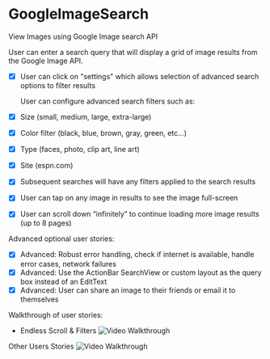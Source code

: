 # GoogleImageSearch
View Images using Google  Image search API 


User can enter a search query that will display a grid of image results from the Google Image API.

* [x] User can click on "settings" which allows selection of advanced search options to filter results

	User can configure advanced search filters such as:
* [x] Size (small, medium, large, extra-large)
* [x] Color filter (black, blue, brown, gray, green, etc...)
* [x] Type (faces, photo, clip art, line art)
* [x] Site (espn.com)
* [x] Subsequent searches will have any filters applied to the search results
* [x] User can tap on any image in results to see the image full-screen

* [x] User can scroll down “infinitely” to continue loading more image results (up to 8 pages)

Advanced optional user stories:

* [x] Advanced: Robust error handling, check if internet is available, handle error cases, network failures
* [x] Advanced: Use the ActionBar SearchView or custom layout as the query box instead of an EditText
* [x] Advanced: User can share an image to their friends or email it to themselves

Walkthrough of user stories:

* Endless Scroll & Filters
![Video Walkthrough](GoogleImageSearch_2.gif)

Other Users Stories
![Video Walkthrough](GoogleImageSearch.gif)


